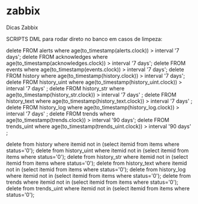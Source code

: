 # zabbix
Dicas Zabbix

SCRIPTS DML para rodar direto no banco em casos de limpeza:

delete FROM alerts where age(to_timestamp(alerts.clock)) > interval '7 days';
delete FROM acknowledges where age(to_timestamp(acknowledges.clock)) > interval '7 days';
delete FROM events where age(to_timestamp(events.clock)) > interval '7 days';
delete FROM history where age(to_timestamp(history.clock)) > interval '7 days';
delete FROM history_uint where age(to_timestamp(history_uint.clock)) > interval '7 days' ;
delete FROM history_str  where age(to_timestamp(history_str.clock)) > interval '7 days' ;
delete FROM history_text where age(to_timestamp(history_text.clock)) > interval '7 days' ;
delete FROM history_log where age(to_timestamp(history_log.clock)) > interval '7 days' ;
delete FROM trends where age(to_timestamp(trends.clock)) > interval '90 days';
delete FROM trends_uint where age(to_timestamp(trends_uint.clock)) > interval '90 days' ;

delete from history where itemid not in (select itemid from items where status='0');
delete from history_uint where itemid not in (select itemid from items where status='0');
delete from history_str where itemid not in (select itemid from items where status='0');
delete from history_text where itemid not in (select itemid from items where status='0');
delete from history_log where itemid not in (select itemid from items where status='0');
delete from trends where itemid not in (select itemid from items where status='0');
delete from trends_uint where itemid not in (select itemid from items where status='0');
